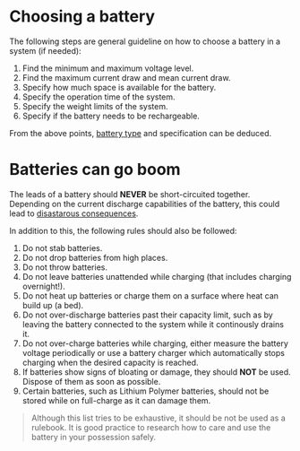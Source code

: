 # Choosing a battery 
The following steps are general guideline on how to choose a battery in a system (if needed): 
1. Find the minimum and maximum voltage level.
2. Find the maximum current draw and mean current draw.
3. Specify how much space is available for the battery.
4. Specify the operation time of the system. 
5. Specify the weight limits of the system. 
6. Specify if the battery needs to be rechargeable. 

From the above points, [battery type](https://components101.com/articles/different-types-of-batteries-and-their-uses) and specification can be deduced. 

# Batteries can go boom 
The leads of a battery should **NEVER** be short-circuited together. Depending on the current discharge capabilities of the battery, this could lead to [disastarous consequences](https://www.youtube.com/watch?v=hsUppV-0QTU).

In addition to this, the following rules should also be followed: 
1. Do not stab batteries. 
2. Do not drop batteries from high places. 
3. Do not throw batteries. 
4. Do not leave batteries unattended while charging (that includes charging overnight!). 
5. Do not heat up batteries or charge them on a surface where heat can build up (a bed). 
6. Do not over-discharge batteries past their capacity limit, such as by leaving the battery connected to the system while it continously drains it. 
7. Do not over-charge batteries while charging, either measure the battery voltage periodically or use a battery charger which automatically stops charging when the desired capacity is reached. 
8. If batteries show signs of bloating or damage, they should **NOT** be used. Dispose of them as soon as possible. 
9. Certain batteries, such as Lithium Polymer batteries, should not be stored while on full-charge as it can damage them. 

> Although this list tries to be exhaustive, it should be not be used as a rulebook. It is good practice to research how to care and use the battery in your possession safely. 


